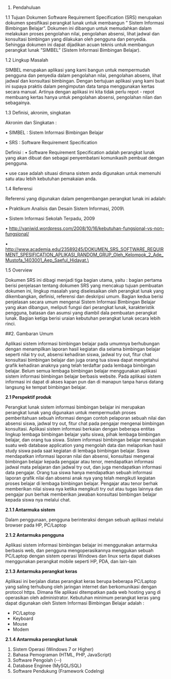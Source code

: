 1.	Pendahuluan

1.1	Tujuan
Dokumen Software Requirement Specification (SRS) merupakan dokumen spesifikasi perangkat lunak untuk membangun ” Sistem Informasi Bimbingan Belajar”. Dokumen ini dibangun untuk memudahkan dalam melakukan proses pengolahan nilai, pengolahan absensi, lihat jadwal dan konsultasi bimbingan yang dilakukan oleh pengguna dan penyedia. Sehingga dokumen ini dapat dijadikan acuan teknis untuk membangun perangkat lunak ”SIMBEL” (Sistem Informasi Bimbingan Belajar).

1.2	Lingkup Masalah

SIMBEL merupakan aplikasi yang kami bangun untuk mempermudah pengguna dan penyedia dalam pengolahan nilai, pengolahan absens, lihat jadwal dan konsultasi bimbingan. Dengan bertujuan aplikasi yang kami buat ini supaya praktis dalam pengimputan data tanpa menggunakan kertas secara manual. Artinya dengan aplikasi ini kita tidak perlu repot - repot membuang kertas hanya untuk pengolahan absensi, pengolahan nilan dan sebagainya.

1.3	Definisi, akronim, singkatan

Akronim dan Singkatan :

•	SIMBEL 	: Sistem Informasi Bimbingan Belajar

•	SRS 	: Software Requirement Specification

Definisi :
•	Software Requirement Specification adalah perangkat lunak yang akan dibuat dan sebagai penyembatani komunikasih pembuat dengan pengguna.

•	use case adalah situasi dimana sistem anda digunakan untuk memenuhi satu atau lebih kebutuhan pemakaian anda.

1.4	Referensi

Referensi yang digunakan dalam pengembangan perangkat lunak ini adalah:

•	Praktikum Analisis dan Desain Sistem Informasi, 2009\

•	Sistem Informasi Sekolah Terpadu, 2009

•	http://yaniwid.wordpress.com/2008/10/16/kebutuhan-fungsional-vs-non-fungsional/

•	http://www.academia.edu/23589245/DOKUMEN_SRS_SOFTWARE_REQUIRMENT_SPESIFICATION_APLIKASI_RANDOM_GRUP_Oleh_Kelompok_2_Ade_Mustofa_1403001_Aep_Saeful_Hidayat.\

1.5	Overview

Dokumen SRS ini dibagi menjadi tiga bagian utama, yaitu :
bagian pertama berisi penjelasan tentang dokumen SRS yang mencakup tujuan pembuatan dokumen ini, lingkup masalah yang diselesaikan oleh perangkat lunak yang dikembangkan, definisi, referensi dan deskripsi umum. Bagian kedua berisi penjelasan secara umum mengenai Sistem Informasi Bimbingan Belajar yang akan dibangun, meliputi fungsi dari perangkat lunak, karakteristik pengguna, batasan dan asumsi yang diambil dala pembuatan perangkat lunak. Bagian ketiga berisi uraian kebutuhan perangkat lunak secara lebih rinci.



##2.	Gambaran Umum

Aplikasi sistem informasi bimbingan belajar pada umumnya berhubungan dengan menampilkan laporan hasil kegiatan dia selama bimbingan belajar seperti nilai try out, absensi kehadiran siswa, jadwal try out, fitur chat konsultasi bimbingan belajar dan juga orang tua siswa dapat mengetahui grafik kehadiran anaknya yang telah terdaftar pada lembaga bimbingan belajar.
Belum semua lembaga bimbingan belajar menggunakan aplikasi sistem informasi bimbingan belajar berbasis website. Pada aplikasi sistem informasi ini dapat di akses kapan pun dan di manapun tanpa harus datang langsung ke tempat bimbingan belajar. 

__2.1	Perspektif produk__

Perangkat lunak sistem informasi bimbingan belajar ini merupakan perangkat lunak yang digunakan untuk mempermudah proses pemberitahuan sebuah informasi dengan contoh pelaporan sebuah nilai dan absensi siswa, jadwal try out, fitur chat pada pengajar mengenai bimbingan konsultasi. Aplikasi sistem informasi berkaian dengan beberapa entitas lingkup lembaga bimbingan belajar yaitu siswa, pihak lembaga bimbingan belajar, dan orang tua siswa. Sistem informasi bimbingan belajar merupakan suatu web database application yang mengolah data dan melaporkan hasil study siswa pada saat kegiatan di lembaga bimbingan belajar.
Siswa mendapatkan informasi laporan nilai dan absensi, konsultasi mengenai bimbingan belajar kepada pengajar atau tenor, mendapatkan informasi jadwal mata pelajaran dan jadwal try out, dan juga mendapatkan informasi data pengajar. Orang tua siswa hanya mendapatkan sebuah informasi laporan grafik nilai dan absensi anak nya yang telah mengikuti kegiatan proses belajar di lembaga bimbingan belajar. Pengajar atau tenor berhak memberikan nilai siswa nya ketika mengikuti try out atau tugas lainnya dan pengajar pun berhak memberikan jawaban konsultasi bimbingan belajar kepada siswa nya melalui chat.

__2.1.1	Antarmuka sistem__

Dalam penggunaan, pengguna berinteraksi dengan sebuah aplikasi melalui browser pada HP, PC/Laptop

__2.1.2	Antarmuka pengguna__

Aplikasi sistem informasi bimbingan belajar ini menggunakan antarmuka berbasis web, dan pengguna mengoperasikannya menggukan sebuah PC/Laptop dengan sistem operasi Windows dan linux serta dapat diakses menggunakan perangkat mobile seperti HP, PDA, dan lain-lain 

__2.1.3	Antarmuka perangkat keras__

Aplikasi ini berjalan diatas perangkat keras berupa beberapa PC/Laptop yang saling terhubung oleh jaringan internet dan berkomunikasi dengan protocol https. Dimana file aplikasi ditempatkan pada web hosting yang di operasikan oleh administrator. Kebutuhan minimum perangkat keras yang dapat digunakan oleh Sistem Informasi Bimbingan Belajar adalah :

- PC/Laptop
- Keyboard
- Mouse
- Modem

__2.1.4	Antarmuka perangkat lunak__

1. Sistem Operasi (Windows 7 or Higher)
2. Bahasa Pemograman (HTML, PHP, JavaScript)
3. Software Pengolah (--)
4. Database Enginee (MySQL/SQL)
5. Software Pendukung (Framework CodeIng)

 


